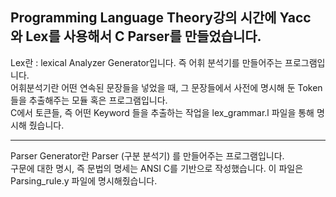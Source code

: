 <h2>Programming Language Theory강의 시간에 Yacc 와 Lex를 사용해서 C Parser를 만들었습니다.</h2>

Lex란 : lexical Analyzer Generator입니다. 즉 어휘 분석기를 만들어주는 프로그램입니다. <br>
어휘분석기란 어떤 연속된 문장들을 넣었을 때, 그 문장들에서 사전에 명시해 둔 Token들을 추출해주는 모듈 혹은 프로그램입니다. <br>
C에서 토큰들, 즉 어떤 Keyword 들을 추출하는 작업을 lex_grammar.l 파일을 통해 명시해 줬습니다. <br>
<hr>
Parser Generator란 Parser (구분 분석기) 를 만들어주는 프로그램입니다. <br>
구문에 대한 명시, 즉 문법의 명세는 ANSI C를 기반으로 작성했습니다. 이 파일은 Parsing_rule.y 파일에 명시해줬습니다. <br>
